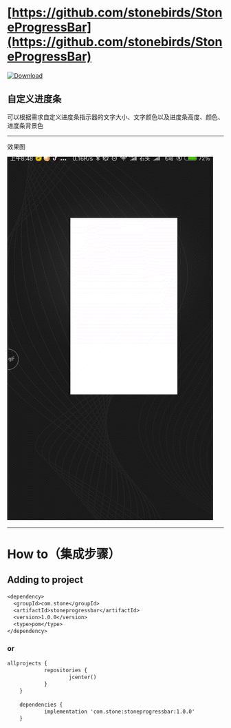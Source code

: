 # [https://github.com/stonebirds/StoneProgressBar](https://github.com/stonebirds/StoneProgressBar)

[ ![Download](null/packages/flybirds/StoneProgressBar/stoneprogressbar/images/download.svg?version=1.0.0) ](https://bintray.com/flybirds/StoneProgressBar/stoneprogressbar/1.0.0/link)

## 自定义进度条

可以根据需求自定义进度条指示器的文字大小、文字颜色以及进度条高度、颜色、进度条背景色

***

效果图

![效果图](https://raw.githubusercontent.com/stonebirds/StoneProgressBar/4bd5528ad44464ccef408c051cf727cd13754070/gif/1.gif)

***

# How to（集成步骤）

## Adding to project
```
<dependency>
  <groupId>com.stone</groupId>
  <artifactId>stoneprogressbar</artifactId>
  <version>1.0.0</version>
  <type>pom</type>
</dependency>
```

### or
```   
allprojects {
		    repositories {
			        jcenter()
		    }
	}

	dependencies {
	        implementation 'com.stone:stoneprogressbar:1.0.0'
	}

```